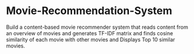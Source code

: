 # Movie-Recommendation-System
Build a content-based movie recommender system that reads content from an overview of movies and generates TF-IDF matrix and finds cosine similarity of each movie with other movies and Displays Top 10 similar movies.
